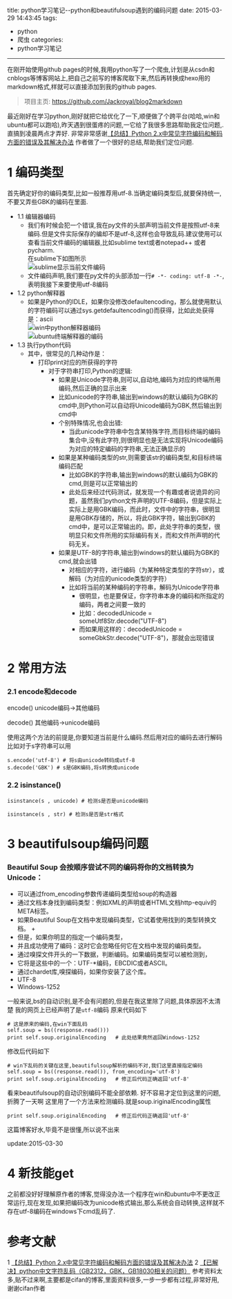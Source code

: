title: python学习笔记--python和beautifulsoup遇到的编码问题
date: 2015-03-29 14:43:45
tags:
- python
- 爬虫
categories:
- python学习笔记
---
在刚开始使用github pages的时候,我用python写了一个爬虫,计划是从csdn和cnblogs等博客网站上,把自己之前写的博客爬取下来,然后再转换成hexo用的markdown格式,样就可以直接添加到我的github pages.
>项目主页: https://github.com/Jackroyal/blog2markdown

最近刚好在学习python,刚好就把它给优化了一下,顺便做了个跨平台(哈哈,win和ubuntu都可以跑哈),昨天遇到很蛋疼的问题,一它给了我很多思路帮助我定位问题,.直搞到凌晨两点才弄好.
非常非常感谢[【总结】Python 2.x中常见字符编码和解码方面的错误及其解决办法](http://www.crifan.com/summary_python_2_x_common_string_encode_decode_error_reason_and_solution/)
作者做了一个很好的总结,帮助我们定位问题.
<!-- more -->

# 1 编码类型
首先确定好你的编码类型,比如一般推荐用utf-8.当确定编码类型后,就要保持统一,不要又弄些GBK的编码在里面.
+ 1.1  编辑器编码
    * 我们有时候会犯一个错误,我在py文件的头部声明当前文件是按照utf-8来编码.但是文件实际保存的编却不是utf-8,这样也会导致乱码.建议使用可以查看当前文件编码的编辑器,比如sublime text或者notepad++ 或者pycharm.<br>在sublime下如图所示<br>![sublime显示当前文件编码](http://ww2.sinaimg.cn/large/692869a3gw1eqmn535qb7j208u028t8k.jpg)
    * 文件编码声明,我们要在py文件的头部添加一行`# -*- coding: utf-8 -*-`,表明我接下来要使用utf-8编码
+ 1.2  python解释器
    * 如果是Python的IDLE，如果你没修改defaultencoding，那么就使用默认的字符编码可以通过sys.getdefaultencoding()而获得，比如此处获得是：ascii<br>![win中python解释器编码](http://ww4.sinaimg.cn/large/692869a3gw1eqmnd8fgrjj20b205kabi.jpg)<br>![ubuntu终端解释器的编码](http://ww3.sinaimg.cn/large/692869a3gw1eqmnfd29u7j20k5047wfv.jpg)
+ 1.3  执行python代码
    * 其中，很常见的几种动作是：
        * 打印print对应的所获得的字符
            * 对于字符串打印,Python的逻辑:
                * 如果是Unicode字符串,则可以,自动地,编码为对应的终端所用编码,然后正确的显示出来
                * 比如unicode的字符串,输出到windows的默认编码为GBK的cmd中,则Python可以自动将Unicode编码为GBK,然后输出到cmd中
                * 个别特殊情况,也会出错:
                    * 当此unicode字符串中包含某特殊字符,而目标终端的编码集合中,没有此字符,则很明显也是无法实现将Unicode编码为对应的特定编码的字符串,无法正确显示的
                * 如果是某种编码类型的str,则需要该str的编码类型,和目标终端编码匹配
                    * 比如GBK的字符串,输出到windows的默认编码为GBK的cmd,则是可以正常输出的
                    * 此处后来经过代码测试，就发现一个有趣或者说诡异的问题，虽然我们python文件声明的UTF-8编码，但是实际上实际上是用GBK编码，而此时，文件中的字符串，很明显是用GBK存储的，所以，将此GBK字符，输出到GBK的cmd中，是可以正常输出的。即，此处字符串的类型，很明显只和文件所用的实际编码有关，而和文件所声明的代码无关。
                * 如果是UTF-8的字符串,输出到windows的默认编码为GBK的cmd,就会出错
                    * 对相应的字符，进行编码（为某种特定类型的字符str），或解码（为对应的unicode类型的字符）
                    * 比如将当前的某种编码的字符串，解码为Unicode字符串
                        * 很明显，也是要保证，你字符串本身的编码和所指定的编码，两者之间要一致的
                        * 比如：decodedUnicode = someUtf8Str.decode("UTF-8")
                        * 而如果用这样的：decodedUnicode = someGbkStr.decode("UTF-8")，那就会出现错误

# 2 常用方法
### 2.1 encode和decode
encode()  unicode编码->其他编码

decode()  其他编码->unicode编码

使用这两个方法的前提是,你要知道当前是什么编码.然后用对应的编码去进行解码
比如对于s字符串可以用
```
s.encode('utf-8') # 将s由unicode转码成utf-8
s.decode('GBK') # s是GBK编码,将s转换成unicode
```
### 2.2 isinstance()
```
isinstance(s , unicode) # 检测s是否是unicode编码

isinstance(s , str) # 检测s是否是str格式
```


# 3 beautifulsoup编码问题

### Beautiful Soup 会按顺序尝试不同的编码将你的文档转换为Unicode：
+   可以通过from_encoding参数传递编码类型给soup的构造器
+   通过文档本身找到编码类型：例如XML的声明或者HTML文档http-equiv的META标签。 
+   如果Beautiful Soup在文档中发现编码类型，它试着使用找到的类型转换文档。 +
+   但是，如果你明显的指定一个编码类型， 
+   并且成功使用了编码：这时它会忽略任何它在文档中发现的编码类型。
+   通过嗅探文件开头的一下数据，判断编码。如果编码类型可以被检测到，
+   它将是这些中的一个：UTF-*编码，EBCDIC或者ASCII。
+   通过chardet库,嗅探编码，如果你安装了这个库。
+   UTF-8
+   Windows-1252

一般来说,bs的自动识别,是不会有问题的,但是在我这里除了问题,具体原因不太清楚
我的网页上已经声明了是`utf-8`编码
原来代码如下
```
# 这是原来的编码,在win下面乱码
self.soup = bs((response.read()))
print self.soup.originalEncoding   # 此处结果竟然返回Windows-1252
```
修改后代码如下
```
# win下乱码的关键在这里,beautifulsoup解析的编码不对,我们这里直接指定编码
self.soup = bs((response.read()), from_encoding='utf-8')
print self.soup.originalEncoding   # 修正后代码正确返回'utf-8'
```

看来beautifulsoup的自动识别编码不能全部依赖.
好不容易才定位到这里的问题,折腾了一天啊
这里用了一个方法来检测编码.就是soup.iriginalEncoding属性
```
print self.soup.originalEncoding   # 修正后代码正确返回'utf-8'
```

这篇博客好水,毕竟不是很懂,所以说不出来

update:2015-03-30
# 4 新技能get
之前都没好好理解原作者的博客,觉得没办法一个程序在win和ubuntu中不更改正常运行,现在发现,如果把编码改为unicode格式输出,那么系统会自动转换,这样就不存在utf-8编码在windows下cmd乱码了.


# 参考文献
1 [【总结】Python 2.x中常见字符编码和解码方面的错误及其解决办法](http://www.crifan.com/summary_python_2_x_common_string_encode_decode_error_reason_and_solution/)
2 [【已解决】python中文字符乱码（GB2312，GBK，GB18030相关的问题）](http://www.crifan.com/resolved_python_garbled_chinese_characters_gb2312_gbk_gb18030-related_issues/)
参考资料太多,贴不过来啊,主要都是cifan的博客,里面资料很多,一步一步都有过程,非常好用,谢谢cifan作者
